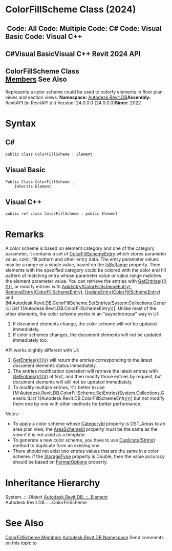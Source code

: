 # ColorFillScheme Class (2024)

﻿
 Code: All Code: Multiple Code: C# Code: Visual Basic Code: Visual C++   
---  
C#Visual BasicVisual C++
Revit 2024 API  
---  
ColorFillScheme Class  
[Members](84fa2422-2777-e09e-f438-84976b7c8390.md "ColorFillScheme Members") See Also  
---  
Represents a color scheme could be used to colorfy elements in floor plan views and section views. 
**Namespace:** [Autodesk.Revit.DB](87546ba7-461b-c646-cbb1-2cb8f5bff8b2.md "Autodesk.Revit.DB Namespace")**Assembly:** RevitAPI (in RevitAPI.dll) Version: 24.0.0.0 (24.0.0.0)**Since:** 2022 
# Syntax
C#  
---  
```text
public class ColorFillScheme : Element
```
  
Visual Basic  
---  
```text
Public Class ColorFillScheme _
	Inherits Element
```
  
Visual C++  
---  
```text
public ref class ColorFillScheme : public Element
```
  
# Remarks
A color scheme is based on element category and one of the category parameter, it contains a set of [ColorFillSchemeEntry](065ddef3-065a-8bd5-9d34-4d2efd126e43.md "ColorFillSchemeEntry Class") which stores parameter value, color, fill pattern and other entry data. The entry paramater values may be a range or a single value, based on the [IsByRange](2e6a3c32-a3f8-a6dd-6552-7ba7a901d9fb.md "IsByRange Property") property. Then elements with the specified category could be colored with the color and fill pattern of matching entry whose parameter value or value range matches the element parameter value.
You can retrieve the entries with [GetEntries()()()()](bb3b650c-2718-28b7-c4bb-be3f80fb3e32.md "GetEntries Method"), or modify entries with [AddEntry(ColorFillSchemeEntry)](8c7f6d04-66ab-19ef-d00c-445aa4570f82.md "AddEntry Method"), [RemoveEntry(ColorFillSchemeEntry)](e7441d50-0e17-21be-8ff6-aadadacad417.md "RemoveEntry Method"), [UpdateEntry(ColorFillSchemeEntry)](47fece43-de9a-e343-62be-e6907c584933.md "UpdateEntry Method") and [M:Autodesk.Revit.DB.ColorFillScheme.SetEntries(System.Collections.Generic.IList`1{Autodesk.Revit.DB.ColorFillSchemeEntry})].
Unlike most of the other elements, the color scheme works in an "asynchronous" way in UI:
  1. If document elements change, the color scheme will not be updated immediately.
  2. If color schemes changes, the document elements will not be updated immediately too.

API works slightly different with UI:
  1. [GetEntries()()()()](bb3b650c-2718-28b7-c4bb-be3f80fb3e32.md "GetEntries Method") will return the entries corresponding to the latest document elements status immediately.
  2. The entries modification operation will retrieve the latest entries with [GetEntries()()()()](bb3b650c-2718-28b7-c4bb-be3f80fb3e32.md "GetEntries Method") at first, and then modify those entries by request, but document elements will still not be updated immediately.
  3. To modify multiple entries, it's better to use [M:Autodesk.Revit.DB.ColorFillScheme.SetEntries(System.Collections.Generic.IList`1{Autodesk.Revit.DB.ColorFillSchemeEntry})] but not modify them one by one with other methods for better performance.

Notes:
  * To apply a color scheme whose [CategoryId](7f1d0a3c-4194-f165-0203-5aba9431a1b8.md "CategoryId Property") property is OST_Areas to an area plan view, the [AreaSchemeId](e24d76dd-38fb-c951-7ae4-d10101b4981b.md "AreaSchemeId Property") property must be the same as the view if it is not used as a template. 
  * To generate a new color scheme, you have to use [Duplicate(String)](095596ae-d215-bf22-ccfa-fae85109d1a0.md "Duplicate Method") method to duplicate form an existing one.
  * There should not exist two entries values that are the same in a color scheme. if the [StorageType](41c8e61c-fa40-0d69-9c5c-d955baaddbf5.md "StorageType Property") property is Double, then the value accuracy should be based on [FormatOptions](70f78207-1109-3906-8e67-cd27df1f0ae8.md "FormatOptions Class") property.

# Inheritance Hierarchy
System..::..Object [Autodesk.Revit.DB..::..Element](eb16114f-69ea-f4de-0d0d-f7388b105a16.md "Element Class") Autodesk.Revit.DB..::..ColorFillScheme
# See Also
[ColorFillScheme Members](84fa2422-2777-e09e-f438-84976b7c8390.md "ColorFillScheme Members")
[Autodesk.Revit.DB Namespace](87546ba7-461b-c646-cbb1-2cb8f5bff8b2.md "Autodesk.Revit.DB Namespace")
Send comments on this topic to 
